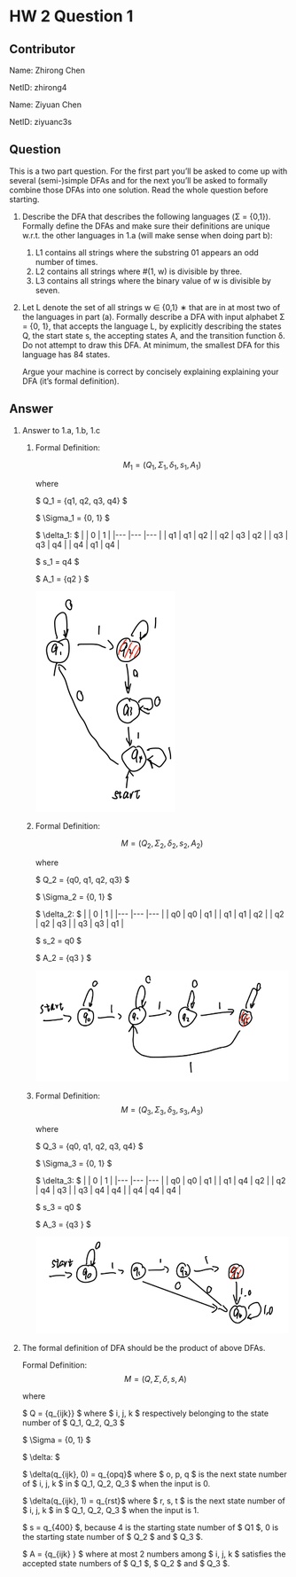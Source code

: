 # HW 2 Question 1

## Contributor
Name: Zhirong Chen

NetID: zhirong4

Name: Ziyuan Chen

NetID: ziyuanc3s

## Question 
This is a two part question. For the first part you’ll be asked to come up with several
(semi-)simple DFAs and for the next you’ll be asked to formally combine those DFAs into
one solution. Read the whole question before starting.

1. Describe the DFA that describes the following languages (Σ = {0,1}). Formally define
the DFAs and make sure their definitions are unique w.r.t. the other languages in 1.a
(will make sense when doing part b):
    1. L1
contains all strings where the substring 01 appears an odd number of times.
    2.  L2
contains all strings where #(1, w) is divisible by three.
    3. L3
contains all strings where the binary value of w is divisible by seven.

2. Let L denote the set of all strings w ∈ {0,1}
∗
that are in at most two of the languages
in part (a). Formally describe a DFA with input alphabet Σ = {0, 1}, that accepts the
language L, by explicitly describing the states Q, the start state s, the accepting states
A, and the transition function δ. Do not attempt to draw this DFA. At minimum, the
smallest DFA for this language has 84 states.

    Argue your machine is correct by concisely explaining explaining your DFA (it’s formal
definition).


## Answer 

1. Answer to 1.a, 1.b, 1.c

    1. Formal Definition:

        $$ M_1 = (Q_1, \Sigma_1, \delta_1, s_1, A_1) $$

        where 

        $ Q_1 = \{q1, q2, q3, q4\} $

        $ \Sigma_1 = \{0, 1\} $

        $ \delta_1:  $
        |       |   0   |   1   |
        |---    |---    |---    |
        | q1    |  q1   | q2    |
        | q2    |  q3   | q2    |
        | q3    |  q3   | q4    |
        | q4    |  q1   | q4    |

        $ s_1 = q4 $

        $ A_1 = \{q2 \} $

        ![q1.1](../img/H2Q1_1_1.png)

    2. Formal Definition:

        $$ M = (Q_2, \Sigma_2, \delta_2, s_2, A_2) $$

        where 

        $ Q_2 = \{q0, q1, q2, q3\} $

        $ \Sigma_2 = \{0, 1\} $

        $ \delta_2:  $
        |       |   0   |   1   |
        |---    |---    |---    |
        | q0    |  q0   | q1    |
        | q1    |  q1   | q2    |
        | q2    |  q2   | q3    |
        | q3    |  q3   | q1    |

        $ s_2 = q0 $

        $ A_2 = \{q3 \} $

        ![q1.2](../img/H2Q1_1_2.png)

    3. Formal Definition:
        $$ M = (Q_3, \Sigma_3, \delta_3, s_3, A_3) $$

        where 

        $ Q_3 = \{q0, q1, q2, q3, q4\} $

        $ \Sigma_3 = \{0, 1\} $

        $ \delta_3:  $
        |       |   0   |   1   |
        |---    |---    |---    |
        | q0    |  q0   | q1    |
        | q1    |  q4   | q2    |
        | q2    |  q4   | q3    |
        | q3    |  q4   | q4    |
        | q4    |  q4   | q4    |

        $ s_3 = q0 $

        $ A_3 = \{q3 \} $

        ![q1.3](../img/H2Q1_1_3.png)

2.  The formal definition of DFA should be the product of above DFAs.

    Formal Definition:
    $$ M = (Q, \Sigma, \delta, s, A) $$

    where 

    $ Q = \{q_{ijk}\} $ where $ i, j, k $ respectively belonging to the state number of $ Q_1, Q_2, Q_3 $

    $ \Sigma = \{0, 1\} $

    $ \delta:  $

    $ \delta(q_{ijk}, 0) =  q_{opq}$ where $ o, p, q $ is the next state number of $ i, j, k $ in $ Q_1, Q_2, Q_3 $ when the input is 0.

    $ \delta(q_{ijk}, 1) =  q_{rst}$ where $ r, s, t $ is the next state number of $ i, j, k $ in $ Q_1, Q_2, Q_3 $ when the input is 1.

    $ s = q_{400} $, because 4 is the starting state number of $ Q1 $, 0 is the starting state number of $ Q_2 $ and $ Q_3 $.

    $ A = \{q_{ijk} \} $ where at most 2 numbers among $ i, j, k $ satisfies the accepted state numbers of $ Q_1 $, $ Q_2 $ and $ Q_3 $.



